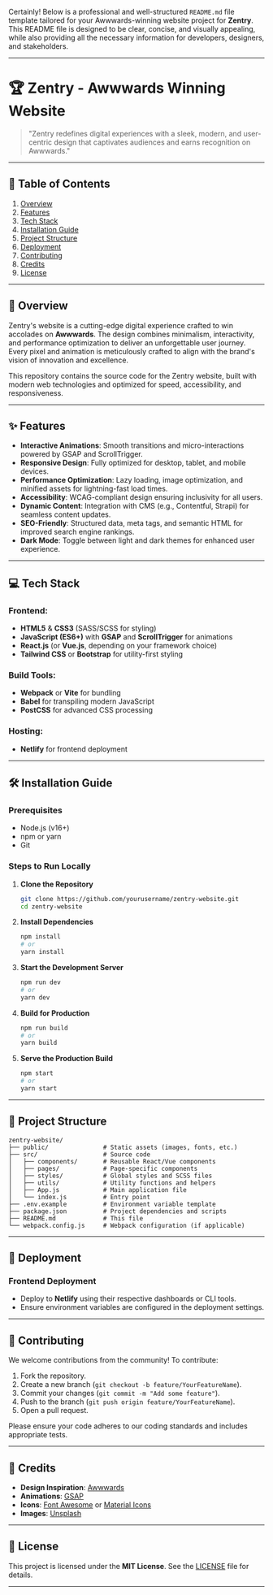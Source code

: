 Certainly! Below is a professional and well-structured `README.md` file template tailored for your Awwwards-winning website project for **Zentry**. This README file is designed to be clear, concise, and visually appealing, while also providing all the necessary information for developers, designers, and stakeholders.

---

# 🏆 Zentry - Awwwards Winning Website

> "Zentry redefines digital experiences with a sleek, modern, and user-centric design that captivates audiences and earns recognition on Awwwards."

---

## 📌 Table of Contents

1. [Overview](#overview)
2. [Features](#features)
3. [Tech Stack](#tech-stack)
4. [Installation Guide](#installation-guide)
5. [Project Structure](#project-structure)
6. [Deployment](#deployment)
7. [Contributing](#contributing)
8. [Credits](#credits)
9. [License](#license)

---

## 🌟 Overview

Zentry's website is a cutting-edge digital experience crafted to win accolades on **Awwwards**. The design combines minimalism, interactivity, and performance optimization to deliver an unforgettable user journey. Every pixel and animation is meticulously crafted to align with the brand's vision of innovation and excellence.

This repository contains the source code for the Zentry website, built with modern web technologies and optimized for speed, accessibility, and responsiveness.

---

## ✨ Features

- **Interactive Animations**: Smooth transitions and micro-interactions powered by GSAP and ScrollTrigger.
- **Responsive Design**: Fully optimized for desktop, tablet, and mobile devices.
- **Performance Optimization**: Lazy loading, image optimization, and minified assets for lightning-fast load times.
- **Accessibility**: WCAG-compliant design ensuring inclusivity for all users.
- **Dynamic Content**: Integration with CMS (e.g., Contentful, Strapi) for seamless content updates.
- **SEO-Friendly**: Structured data, meta tags, and semantic HTML for improved search engine rankings.
- **Dark Mode**: Toggle between light and dark themes for enhanced user experience.

---

## 💻 Tech Stack

### Frontend:
- **HTML5** & **CSS3** (SASS/SCSS for styling)
- **JavaScript (ES6+)** with **GSAP** and **ScrollTrigger** for animations
- **React.js** (or **Vue.js**, depending on your framework choice)
- **Tailwind CSS** or **Bootstrap** for utility-first styling

### Build Tools:
- **Webpack** or **Vite** for bundling
- **Babel** for transpiling modern JavaScript
- **PostCSS** for advanced CSS processing

### Hosting:
- **Netlify**  for frontend deployment
---

## 🛠️ Installation Guide

### Prerequisites
- Node.js (v16+)
- npm or yarn
- Git

### Steps to Run Locally

1. **Clone the Repository**
   ```bash
   git clone https://github.com/yourusername/zentry-website.git
   cd zentry-website
   ```

2. **Install Dependencies**
   ```bash
   npm install
   # or
   yarn install
   ```

3. **Start the Development Server**
   ```bash
   npm run dev
   # or
   yarn dev
   ```

4. **Build for Production**
   ```bash
   npm run build
   # or
   yarn build
   ```

5. **Serve the Production Build**
   ```bash
   npm start
   # or
   yarn start
   ```

---

## 📂 Project Structure

```
zentry-website/
├── public/               # Static assets (images, fonts, etc.)
├── src/                  # Source code
│   ├── components/       # Reusable React/Vue components
│   ├── pages/            # Page-specific components
│   ├── styles/           # Global styles and SCSS files
│   ├── utils/            # Utility functions and helpers
│   ├── App.js            # Main application file
│   └── index.js          # Entry point
├── .env.example          # Environment variable template
├── package.json          # Project dependencies and scripts
├── README.md             # This file
└── webpack.config.js     # Webpack configuration (if applicable)
```

---

## 🚀 Deployment

### Frontend Deployment
- Deploy to **Netlify** using their respective dashboards or CLI tools.
- Ensure environment variables are configured in the deployment settings.

---

## 👥 Contributing

We welcome contributions from the community! To contribute:

1. Fork the repository.
2. Create a new branch (`git checkout -b feature/YourFeatureName`).
3. Commit your changes (`git commit -m "Add some feature"`).
4. Push to the branch (`git push origin feature/YourFeatureName`).
5. Open a pull request.

Please ensure your code adheres to our coding standards and includes appropriate tests.

---

## 🙏 Credits

- **Design Inspiration**: [Awwwards](https://youtu.be/zA9r5zTllx4?feature=shared)
- **Animations**: [GSAP](https://greensock.com/)
- **Icons**: [Font Awesome](https://fontawesome.com/) or [Material Icons](https://material.io/icons/)
- **Images**: [Unsplash](https://unsplash.com/)

---

## 📄 License

This project is licensed under the **MIT License**. See the [LICENSE](LICENSE) file for details.


---
